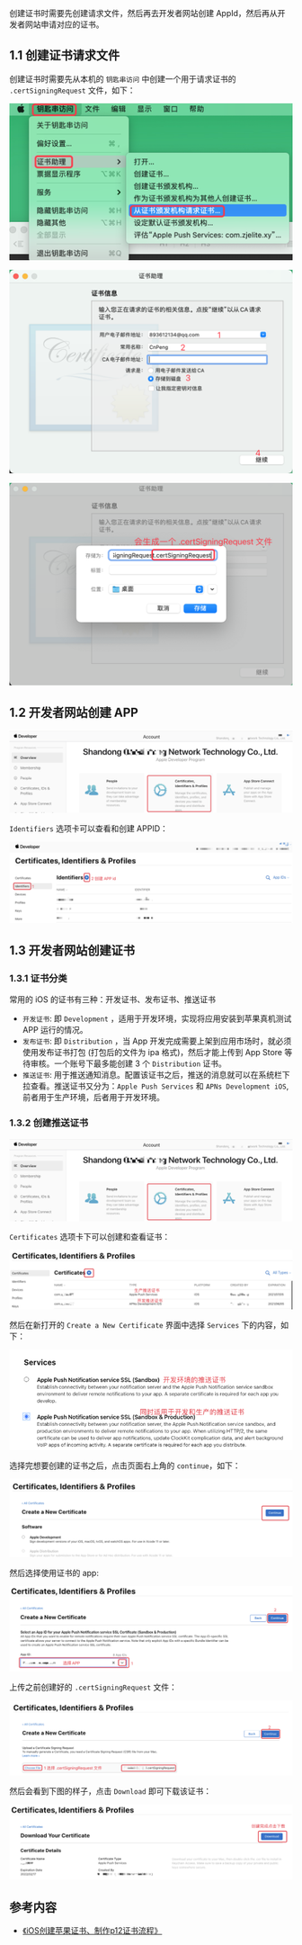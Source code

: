 
创建证书时需要先创建请求文件，然后再去开发者网站创建 AppId，然后再从开发者网站申请对应的证书。


## 1.1 创建证书请求文件

创建证书时需要先从本机的 `钥匙串访问` 中创建一个用于请求证书的 `.certSigningRequest` 文件，如下：

![](pics/1-1-用于请求证书的文件.png)

![](pics/1-2-创建请求证书.png)

![](pics/1-3-创建请求证书3.png)

## 1.2 开发者网站创建 APP

![](pics/1-4-开发者网站创建证书.png)

`Identifiers` 选项卡可以查看和创建  APPID：

![](pics/1-11-创建APPid.png)

## 1.3 开发者网站创建证书

### 1.3.1 证书分类

常用的 iOS 的证书有三种：开发证书、发布证书、推送证书

* `开发证书`: 即 `Development` ，适用于开发环境，实现将应用安装到苹果真机测试 APP 运行的情况。
* `发布证书`: 即 `Distribution` ，当 App 开发完成需要上架到应用市场时，就必须使用发布证书打包 (打包后的文件为 ipa 格式)，然后才能上传到 App Store 等待审核。一个账号下最多能创建 3 个 `Distribution` 证书。
* `推送证书`: 用于推送通知消息。配置该证书之后，推送的消息就可以在系统栏下拉查看。推送证书又分为：`Apple Push Services` 和 `APNs Development iOS`, 前者用于生产环境，后者用于开发环境。

### 1.3.2 创建推送证书

![](pics/1-4-开发者网站创建证书.png)

`Certificates` 选项卡下可以创建和查看证书：

![](pics/1-5-添加新的证书.png)

然后在新打开的 `Create a New Certificate` 界面中选择 `Services` 下的内容，如下：

![](pics/1-6-推送证书类别.png)

选择完想要创建的证书之后，点击页面右上角的 `continue`，如下：

![](pics/1-7-创建证书-继续.png)

然后选择使用证书的 app:

![](pics/1-8-选择app.png)

上传之前创建好的  `.certSigningRequest` 文件：

![](pics/1-9-上传证书请求文件.png)

然后会看到下图的样子，点击 `Download` 即可下载该证书：

![](pics/1-10-证书创建完成.png)


## 参考内容

* [《iOS创建苹果证书、制作p12证书流程》](https://blog.csdn.net/u010263943/article/details/108003540)
